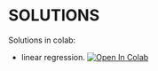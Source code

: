 # SOLUTIONS

Solutions in colab: 
* linear regression.  [![Open In Colab](https://colab.research.google.com/assets/colab-badge.svg)](https://colab.research.google.com/github/vincentadam87/intro_to_jax/blob/main/notebooks/Linear%20Regression%20-%20with%20and%20without%20JAX%20-%20SOLUTIONS.ipynb)

